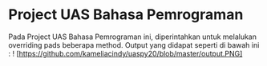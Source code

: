 # Project UAS Bahasa Pemrograman
Pada Project UAS Bahasa Pemrograman ini, diperintahkan untuk melalukan overriding pads beberapa method.
Output yang didapat seperti di bawah ini :
! [https://github.com/kameliacindy/uaspy20/blob/master/output.PNG] 
